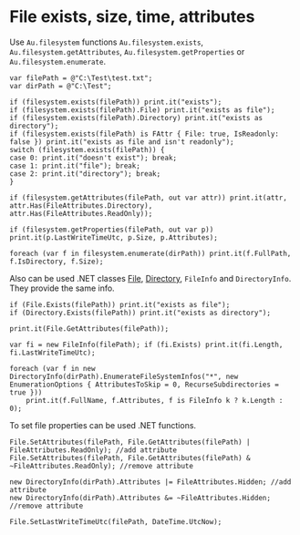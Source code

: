 # File exists, size, time, attributes

Use `Au.filesystem` functions `Au.filesystem.exists`, `Au.filesystem.getAttributes`, `Au.filesystem.getProperties` or `Au.filesystem.enumerate`.

```
var filePath = @"C:\Test\test.txt";
var dirPath = @"C:\Test";

if (filesystem.exists(filePath)) print.it("exists");
if (filesystem.exists(filePath).File) print.it("exists as file");
if (filesystem.exists(filePath).Directory) print.it("exists as directory");
if (filesystem.exists(filePath) is FAttr { File: true, IsReadonly: false }) print.it("exists as file and isn't readonly");
switch (filesystem.exists(filePath)) {
case 0: print.it("doesn't exist"); break;
case 1: print.it("file"); break;
case 2: print.it("directory"); break;
}

if (filesystem.getAttributes(filePath, out var attr)) print.it(attr, attr.Has(FileAttributes.Directory), attr.Has(FileAttributes.ReadOnly));

if (filesystem.getProperties(filePath, out var p)) print.it(p.LastWriteTimeUtc, p.Size, p.Attributes);

foreach (var f in filesystem.enumerate(dirPath)) print.it(f.FullPath, f.IsDirectory, f.Size);
```

Also can be used .NET classes [File](https://www.google.com/search?q=System.IO.File+class), [Directory](https://www.google.com/search?q=System.IO.Directory+class), `FileInfo` and `DirectoryInfo`. They provide the same info.

```
if (File.Exists(filePath)) print.it("exists as file");
if (Directory.Exists(filePath)) print.it("exists as directory");

print.it(File.GetAttributes(filePath));

var fi = new FileInfo(filePath); if (fi.Exists) print.it(fi.Length, fi.LastWriteTimeUtc);

foreach (var f in new DirectoryInfo(dirPath).EnumerateFileSystemInfos("*", new EnumerationOptions { AttributesToSkip = 0, RecurseSubdirectories = true }))
	print.it(f.FullName, f.Attributes, f is FileInfo k ? k.Length : 0);
```

To set file properties can be used .NET functions.

```
File.SetAttributes(filePath, File.GetAttributes(filePath) | FileAttributes.ReadOnly); //add attribute
File.SetAttributes(filePath, File.GetAttributes(filePath) & ~FileAttributes.ReadOnly); //remove attribute

new DirectoryInfo(dirPath).Attributes |= FileAttributes.Hidden; //add attribute
new DirectoryInfo(dirPath).Attributes &= ~FileAttributes.Hidden; //remove attribute

File.SetLastWriteTimeUtc(filePath, DateTime.UtcNow);
```